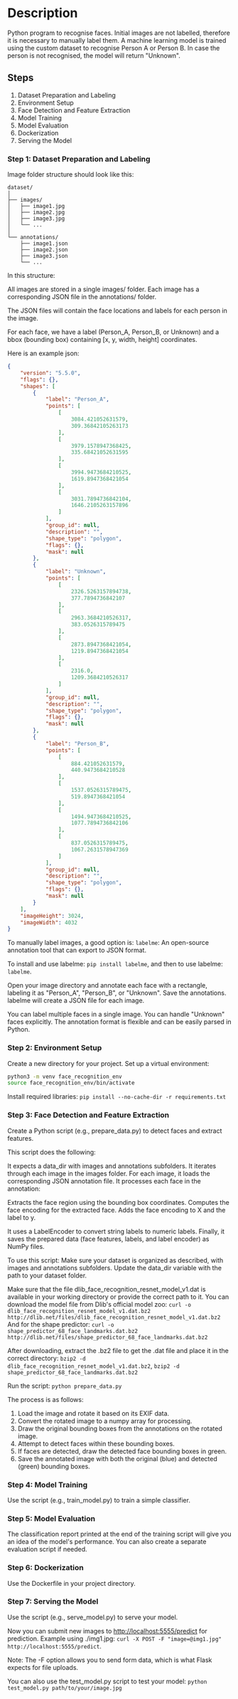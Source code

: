 # Description

Python program to recognise faces.
Initial images are not labelled, therefore it is necessary to manually label them.
A machine learning model is trained using the custom dataset to recognise Person A or Person B. In case the person is not recognised, the model will return "Unknown".

## Steps

1. Dataset Preparation and Labeling
2. Environment Setup
3. Face Detection and Feature Extraction
4. Model Training
5. Model Evaluation
6. Dockerization
7. Serving the Model

### Step 1: Dataset Preparation and Labeling

Image folder structure should look like this:

```text
dataset/
│
├── images/
│   ├── image1.jpg
│   ├── image2.jpg
│   ├── image3.jpg
│   └── ...
│
└── annotations/
    ├── image1.json
    ├── image2.json
    ├── image3.json
    └── ...
```

In this structure:

All images are stored in a single images/ folder.
Each image has a corresponding JSON file in the annotations/ folder.

The JSON files will contain the face locations and labels for each person in the image.

For each face, we have a label (Person_A, Person_B, or Unknown) and a bbox (bounding box) containing [x, y, width, height] coordinates.

Here is an example json:

```json
{
    "version": "5.5.0",
    "flags": {},
    "shapes": [
        {
            "label": "Person_A",
            "points": [
                [
                    3084.421052631579,
                    309.36842105263173
                ],
                [
                    3979.1578947368425,
                    335.68421052631595
                ],
                [
                    3994.9473684210525,
                    1619.8947368421054
                ],
                [
                    3031.7894736842104,
                    1646.2105263157896
                ]
            ],
            "group_id": null,
            "description": "",
            "shape_type": "polygon",
            "flags": {},
            "mask": null
        },
        {
            "label": "Unknown",
            "points": [
                [
                    2326.5263157894738,
                    377.7894736842107
                ],
                [
                    2963.3684210526317,
                    383.0526315789475
                ],
                [
                    2873.8947368421054,
                    1219.8947368421054
                ],
                [
                    2316.0,
                    1209.3684210526317
                ]
            ],
            "group_id": null,
            "description": "",
            "shape_type": "polygon",
            "flags": {},
            "mask": null
        },
        {
            "label": "Person_B",
            "points": [
                [
                    884.421052631579,
                    440.9473684210528
                ],
                [
                    1537.0526315789475,
                    519.8947368421054
                ],
                [
                    1494.9473684210525,
                    1077.7894736842106
                ],
                [
                    837.0526315789475,
                    1067.2631578947369
                ]
            ],
            "group_id": null,
            "description": "",
            "shape_type": "polygon",
            "flags": {},
            "mask": null
        }
    ],
    "imageHeight": 3024,
    "imageWidth": 4032
}
```

To manually label images, a good option is: `labelme`: An open-source annotation tool that can export to JSON format.

To install and use labelme: `pip install labelme`,  and then to use labelme: `labelme`.

Open your image directory and annotate each face with a rectangle, labeling it as "Person_A", "Person_B", or "Unknown".
Save the annotations. labelme will create a JSON file for each image.

You can label multiple faces in a single image.
You can handle "Unknown" faces explicitly.
The annotation format is flexible and can be easily parsed in Python.

### Step 2: Environment Setup

Create a new directory for your project.
Set up a virtual environment:

```bash
python3 -m venv face_recognition_env
source face_recognition_env/bin/activate
```

Install required libraries: `pip install --no-cache-dir -r requirements.txt`

### Step 3: Face Detection and Feature Extraction

Create a Python script (e.g., prepare_data.py) to detect faces and extract features.

This script does the following:

It expects a data_dir with images and annotations subfolders.
It iterates through each image in the images folder.
For each image, it loads the corresponding JSON annotation file.
It processes each face in the annotation:

Extracts the face region using the bounding box coordinates.
Computes the face encoding for the extracted face.
Adds the face encoding to X and the label to y.

It uses a LabelEncoder to convert string labels to numeric labels.
Finally, it saves the prepared data (face features, labels, and label encoder) as NumPy files.

To use this script: Make sure your dataset is organized as described, with images and annotations subfolders.
Update the data_dir variable with the path to your dataset folder.

Make sure that the file dlib_face_recognition_resnet_model_v1.dat is available in your working directory or provide the correct path to it.
You can download the model file from Dlib's official model zoo: `curl -o dlib_face_recognition_resnet_model_v1.dat.bz2 http://dlib.net/files/dlib_face_recognition_resnet_model_v1.dat.bz2`
And for the shape predictor: `curl -o shape_predictor_68_face_landmarks.dat.bz2 http://dlib.net/files/shape_predictor_68_face_landmarks.dat.bz2`

After downloading, extract the .bz2 file to get the .dat file and place it in the correct directory: `bzip2 -d dlib_face_recognition_resnet_model_v1.dat.bz2`, `bzip2 -d shape_predictor_68_face_landmarks.dat.bz2`

Run the script: `python prepare_data.py`

The process is as follows:

1. Load the image and rotate it based on its EXIF data.
2. Convert the rotated image to a numpy array for processing.
3. Draw the original bounding boxes from the annotations on the rotated image.
4. Attempt to detect faces within these bounding boxes.
5. If faces are detected, draw the detected face bounding boxes in green.
6. Save the annotated image with both the original (blue) and detected (green) bounding boxes.

### Step 4: Model Training

Use the script (e.g., train_model.py) to train a simple classifier.

### Step 5: Model Evaluation

The classification report printed at the end of the training script will give you an idea of the model's performance. You can also create a separate evaluation script if needed.

### Step 6: Dockerization

Use the Dockerfile in your project directory.

### Step 7: Serving the Model

Use the script (e.g., serve_model.py) to serve your model.

Now you can submit new images to <http://localhost:5555/predict> for prediction. Example using ./img1.jpg: `curl -X POST -F "image=@img1.jpg" http://localhost:5555/predict`.

Note: The -F option allows you to send form data, which is what Flask expects for file uploads.

You can also use the test_model.py script to test your model: `python test_model.py path/to/your/image.jpg`